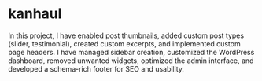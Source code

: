 # kanhaul
In this project, I have enabled post thumbnails, added custom post types (slider, testimonial), created custom excerpts, and implemented custom page headers. I have managed sidebar creation, customized the WordPress dashboard, removed unwanted widgets, optimized the admin interface, and developed a schema-rich footer for SEO and usability.
